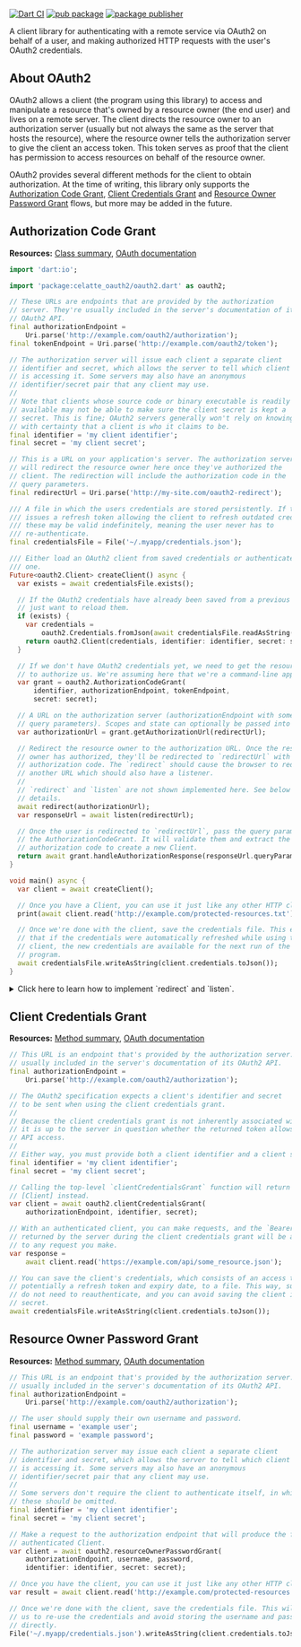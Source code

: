 [![Dart CI](https://github.com/dart-lang/oauth2/actions/workflows/test-package.yml/badge.svg)](https://github.com/dart-lang/oauth2/actions/workflows/test-package.yml)
[![pub package](https://img.shields.io/pub/v/oauth2.svg)](https://pub.dev/packages/oauth2)
[![package publisher](https://img.shields.io/pub/publisher/oauth2.svg)](https://pub.dev/packages/oauth2/publisher)

A client library for authenticating with a remote service via OAuth2 on behalf
of a user, and making authorized HTTP requests with the user's OAuth2
credentials.

## About OAuth2

OAuth2 allows a client (the program using this library) to access and manipulate
a resource that's owned by a resource owner (the end user) and lives on a remote
server. The client directs the resource owner to an authorization server
(usually but not always the same as the server that hosts the resource), where
the resource owner tells the authorization server to give the client an access
token. This token serves as proof that the client has permission to access
resources on behalf of the resource owner.

OAuth2 provides several different methods for the client to obtain
authorization. At the time of writing, this library only supports the
[Authorization Code Grant][authorizationCodeGrantSection],
[Client Credentials Grant][clientCredentialsGrantSection] and
[Resource Owner Password Grant][resourceOwnerPasswordGrantSection] flows, but
more may be added in the future.

## Authorization Code Grant

**Resources:** [Class summary][authorizationCodeGrantMethod],
[OAuth documentation][authorizationCodeGrantDocs]

```dart
import 'dart:io';

import 'package:celatte_oauth2/oauth2.dart' as oauth2;

// These URLs are endpoints that are provided by the authorization
// server. They're usually included in the server's documentation of its
// OAuth2 API.
final authorizationEndpoint =
    Uri.parse('http://example.com/oauth2/authorization');
final tokenEndpoint = Uri.parse('http://example.com/oauth2/token');

// The authorization server will issue each client a separate client
// identifier and secret, which allows the server to tell which client
// is accessing it. Some servers may also have an anonymous
// identifier/secret pair that any client may use.
//
// Note that clients whose source code or binary executable is readily
// available may not be able to make sure the client secret is kept a
// secret. This is fine; OAuth2 servers generally won't rely on knowing
// with certainty that a client is who it claims to be.
final identifier = 'my client identifier';
final secret = 'my client secret';

// This is a URL on your application's server. The authorization server
// will redirect the resource owner here once they've authorized the
// client. The redirection will include the authorization code in the
// query parameters.
final redirectUrl = Uri.parse('http://my-site.com/oauth2-redirect');

/// A file in which the users credentials are stored persistently. If the server
/// issues a refresh token allowing the client to refresh outdated credentials,
/// these may be valid indefinitely, meaning the user never has to
/// re-authenticate.
final credentialsFile = File('~/.myapp/credentials.json');

/// Either load an OAuth2 client from saved credentials or authenticate a new
/// one.
Future<oauth2.Client> createClient() async {
  var exists = await credentialsFile.exists();

  // If the OAuth2 credentials have already been saved from a previous run, we
  // just want to reload them.
  if (exists) {
    var credentials =
        oauth2.Credentials.fromJson(await credentialsFile.readAsString());
    return oauth2.Client(credentials, identifier: identifier, secret: secret);
  }

  // If we don't have OAuth2 credentials yet, we need to get the resource owner
  // to authorize us. We're assuming here that we're a command-line application.
  var grant = oauth2.AuthorizationCodeGrant(
      identifier, authorizationEndpoint, tokenEndpoint,
      secret: secret);

  // A URL on the authorization server (authorizationEndpoint with some additional
  // query parameters). Scopes and state can optionally be passed into this method.
  var authorizationUrl = grant.getAuthorizationUrl(redirectUrl);

  // Redirect the resource owner to the authorization URL. Once the resource
  // owner has authorized, they'll be redirected to `redirectUrl` with an
  // authorization code. The `redirect` should cause the browser to redirect to
  // another URL which should also have a listener.
  //
  // `redirect` and `listen` are not shown implemented here. See below for the
  // details.
  await redirect(authorizationUrl);
  var responseUrl = await listen(redirectUrl);

  // Once the user is redirected to `redirectUrl`, pass the query parameters to
  // the AuthorizationCodeGrant. It will validate them and extract the
  // authorization code to create a new Client.
  return await grant.handleAuthorizationResponse(responseUrl.queryParameters);
}

void main() async {
  var client = await createClient();

  // Once you have a Client, you can use it just like any other HTTP client.
  print(await client.read('http://example.com/protected-resources.txt'));

  // Once we're done with the client, save the credentials file. This ensures
  // that if the credentials were automatically refreshed while using the
  // client, the new credentials are available for the next run of the
  // program.
  await credentialsFile.writeAsString(client.credentials.toJson());
}
```

<details>
  <summary>Click here to learn how to implement `redirect` and `listen`.</summary>

--------------------------------------------------------------------------------

There is not a universal example for implementing `redirect` and `listen`,
because different options exist for each platform.

For Flutter apps, there's two popular approaches:

1.  Launch a browser using [url_launcher][] and listen for a redirect using
    [uni_links][].

    ```dart
      if (await canLaunch(authorizationUrl.toString())) {
        await launch(authorizationUrl.toString()); }

      // ------- 8< -------

      final linksStream = getLinksStream().listen((Uri uri) async {
       if (uri.toString().startsWith(redirectUrl)) {
         responseUrl = uri;
       }
     });
    ```

1.  Launch a WebView inside the app and listen for a redirect using
    [webview_flutter][].

    ```dart
      WebView(
        javascriptMode: JavascriptMode.unrestricted,
        initialUrl: authorizationUrl.toString(),
        navigationDelegate: (navReq) {
          if (navReq.url.startsWith(redirectUrl)) {
            responseUrl = Uri.parse(navReq.url);
            return NavigationDecision.prevent;
          }
          return NavigationDecision.navigate;
        },
        // ------- 8< -------
      );
    ```

For Dart apps, the best approach depends on the available options for accessing
a browser. In general, you'll need to launch the authorization URL through the
client's browser and listen for the redirect URL.
</details>

## Client Credentials Grant

**Resources:** [Method summary][clientCredentialsGrantMethod],
[OAuth documentation][clientCredentialsGrantDocs]

```dart
// This URL is an endpoint that's provided by the authorization server. It's
// usually included in the server's documentation of its OAuth2 API.
final authorizationEndpoint =
    Uri.parse('http://example.com/oauth2/authorization');

// The OAuth2 specification expects a client's identifier and secret
// to be sent when using the client credentials grant.
//
// Because the client credentials grant is not inherently associated with a user,
// it is up to the server in question whether the returned token allows limited
// API access.
//
// Either way, you must provide both a client identifier and a client secret:
final identifier = 'my client identifier';
final secret = 'my client secret';

// Calling the top-level `clientCredentialsGrant` function will return a
// [Client] instead.
var client = await oauth2.clientCredentialsGrant(
    authorizationEndpoint, identifier, secret);

// With an authenticated client, you can make requests, and the `Bearer` token
// returned by the server during the client credentials grant will be attached
// to any request you make.
var response =
    await client.read('https://example.com/api/some_resource.json');

// You can save the client's credentials, which consists of an access token, and
// potentially a refresh token and expiry date, to a file. This way, subsequent runs
// do not need to reauthenticate, and you can avoid saving the client identifier and
// secret.
await credentialsFile.writeAsString(client.credentials.toJson());
```

## Resource Owner Password Grant

**Resources:** [Method summary][resourceOwnerPasswordGrantMethod],
[OAuth documentation][resourceOwnerPasswordGrantDocs]

```dart
// This URL is an endpoint that's provided by the authorization server. It's
// usually included in the server's documentation of its OAuth2 API.
final authorizationEndpoint =
    Uri.parse('http://example.com/oauth2/authorization');

// The user should supply their own username and password.
final username = 'example user';
final password = 'example password';

// The authorization server may issue each client a separate client
// identifier and secret, which allows the server to tell which client
// is accessing it. Some servers may also have an anonymous
// identifier/secret pair that any client may use.
//
// Some servers don't require the client to authenticate itself, in which case
// these should be omitted.
final identifier = 'my client identifier';
final secret = 'my client secret';

// Make a request to the authorization endpoint that will produce the fully
// authenticated Client.
var client = await oauth2.resourceOwnerPasswordGrant(
    authorizationEndpoint, username, password,
    identifier: identifier, secret: secret);

// Once you have the client, you can use it just like any other HTTP client.
var result = await client.read('http://example.com/protected-resources.txt');

// Once we're done with the client, save the credentials file. This will allow
// us to re-use the credentials and avoid storing the username and password
// directly.
File('~/.myapp/credentials.json').writeAsString(client.credentials.toJson());
```

[authorizationCodeGrantDocs]: https://oauth.net/2/grant-types/authorization-code/
[authorizationCodeGrantMethod]: https://pub.dev/documentation/oauth2/latest/oauth2/AuthorizationCodeGrant-class.html
[authorizationCodeGrantSection]: #authorization-code-grant
[clientCredentialsGrantDocs]: https://oauth.net/2/grant-types/client-credentials/
[clientCredentialsGrantMethod]: https://pub.dev/documentation/oauth2/latest/oauth2/clientCredentialsGrant.html
[clientCredentialsGrantSection]: #client-credentials-grant
[resourceOwnerPasswordGrantDocs]: https://oauth.net/2/grant-types/password/
[resourceOwnerPasswordGrantMethod]: https://pub.dev/documentation/oauth2/latest/oauth2/resourceOwnerPasswordGrant.html
[resourceOwnerPasswordGrantSection]: #resource-owner-password-grant
[uni_links]: https://pub.dev/packages/uni_links
[url_launcher]: https://pub.dev/packages/url_launcher
[webview_flutter]: https://pub.dev/packages/webview_flutter
